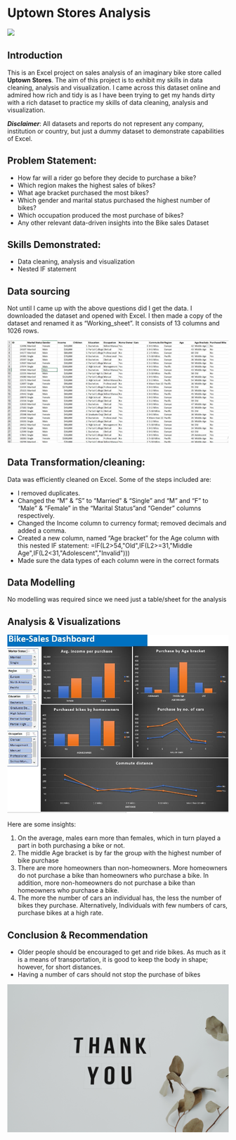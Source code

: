# Uptown Stores Analysis

![](Bike_intro.jpg)

## Introduction
This is an Excel project on sales analysis of an imaginary bike store called **Uptown Stores**. The aim of this project is to exhibit my skills in data cleaning, analysis and visualization. I came across this dataset online and admired how rich and tidy is as I have been trying to get my hands dirty with a rich dataset to practice my skills of data cleaning, analysis and visualization.

**_Disclaimer_**: All datasets and reports do not represent any company, institution or country, but just a dummy dataset to demonstrate capabilities of Excel.


## Problem Statement:

-	How far will a rider go before they decide to purchase a bike?
-	Which region makes the highest sales of bikes?
-	What age bracket purchased the most bikes?
-	Which gender and marital status purchased the highest number of bikes?
-	Which occupation produced the most purchase of bikes?
-	Any other relevant data-driven insights into the Bike sales Dataset

## Skills Demonstrated:
- Data cleaning, analysis and visualization
- Nested IF statement

## Data sourcing 
Not until I came up with the above questions did I get the data. I downloaded the dataset and opened with Excel. I then made a copy of the dataset and renamed it as “Working_sheet”.  It consists of 13 columns and 1026 rows.

![](preview_dataset.JPG)

## Data Transformation/cleaning:
Data was efficiently cleaned on Excel. Some of the steps included are:
- I removed duplicates.
- Changed the “M” & “S” to “Married” & “Single” and “M” and “F” to “Male” & “Female” in the “Marital Status”and “Gender” columns respectively.
- Changed the Income column to currency format; removed decimals and added a comma.
- Created a new column, named “Age bracket” for the Age column with this nested IF statement: =IF(L2>54,"Old",IF(L2>=31,"Middle Age",IF(L2<31,"Adolescent","Invalid")))
- Made sure the data types of each column were in the correct formats

## Data Modelling 
No modelling was required since we need just a table/sheet for the analysis

## Analysis & Visualizations
![](dashboard.JPG)

Here are some insights:
1.	On the average, males earn more than females, which in turn played a part in both purchasing a bike or not. 
2.	The middle Age bracket is by far the group with the highest number of bike purchase
3.	There are more homeowners than non-homeowners. More homeowners do not purchase a bike than homeowners who purchase a bike. In addition, more non-homeowners do not purchase a bike than homeowners who purchase a bike.
4.	The more the number of cars an individual has, the less the number of bikes they purchase. Alternatively, Individuals with few numbers of cars, purchase bikes at a high rate. 

## Conclusion & Recommendation
- Older people should be encouraged to get and ride bikes. As much as it is a means of transportation, it is good to keep the body in shape; however, for short distances.
- Having a number of cars should not stop the purchase of bikes 

![](Thank_you_img.jpg)
